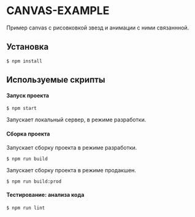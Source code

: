 # CANVAS-EXAMPLE
Пример canvas с рисовковкой звезд и анимации с ними связаннной.

## Установка

```
$ npm install
```

## Используемые скрипты

#### Запуск проекта

```
$ npm start
```
Запускает локальный сервер, в режиме разработки.

#### Сборка проекта

Запускает сборку проекта в режиме разработки.
```
$ npm run build
```

Запускает сборку проекта в режиме продакшен.
```
$ npm run build:prod
```

#### Тестирование: анализа кода
```
$ npm run lint
``` 
